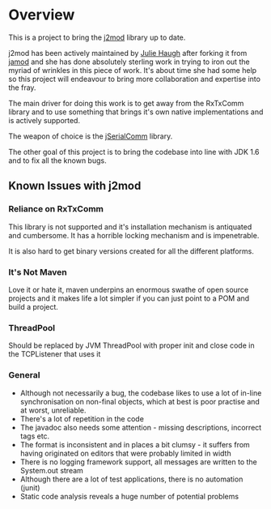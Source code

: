 # Overview
This is a project to bring the [j2mod](https://sourceforge.net/projects/j2mod/) library up to date.

j2mod has been actively maintained by [Julie Haugh](https://sourceforge.net/u/jfhaugh/) after forking it from [jamod](http://jamod.sourceforge.net/) and she has done 
absolutely sterling work in trying to iron out the myriad of wrinkles in this piece of work. It's about time she had some help so this 
project will endeavour to bring more collaboration and expertise into the fray.

The main driver for doing this work is to get away from the RxTxComm library and to use something that brings it's own native implementations and is actively supported.

The weapon of choice is the [jSerialComm](http://fazecast.github.io/jSerialComm/) library.

The other goal of this project is to bring the codebase into line with JDK 1.6 and to fix all the known bugs.
## Known Issues with j2mod

### Reliance on RxTxComm
This library is not supported and it's installation mechanism is antiquated and cumbersome. It has a
horrible locking mechanism and is impenetrable.

It is also hard to get binary versions created for all the different platforms.

### It's Not Maven
Love it or hate it, maven underpins an enormous swathe of open source projects and it makes life a lot simpler if you can
just point to a POM and build a project.

### ThreadPool
Should be replaced by JVM ThreadPool with proper init and close code in the TCPListener that uses it

### General
* Although not necessarily a bug, the codebase likes to use a lot of in-line synchronisation on non-final objects, which at best is poor practise and at worst, unreliable.
* There's a lot of repetition in the code
* The javadoc also needs some attention - missing descriptions, incorrect tags etc.
* The format is inconsistent and in places a bit clumsy - it suffers from having originated on editors that were probably limited in width
* There is no logging framework support, all messages are written to the System.out stream
* Although there are a lot of test applications, there is no automation (junit)
* Static code analysis reveals a huge number of potential problems
